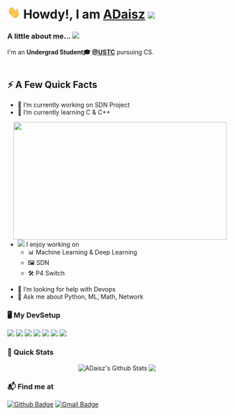 <h1> 
<img src="https://raw.githubusercontent.com/ABSphreak/ABSphreak/master/gifs/Hi.gif" width="30px">
Howdy!, I am <a href="https://github.com/ADaisz">ADaisz</a> 
<img src="https://emojis.slackmojis.com/emojis/images/1531849430/4246/blob-sunglasses.gif?1531849430" width="30px">  
</h1>  

### A little about me...  <img src="https://media.giphy.com/media/VgCDAzcKvsR6OM0uWg/giphy.gif" width="30"> 
I'm an **Undergrad Student🎓 [@USTC](https://www.ustc.edu.cn/)** pursuing CS.  <br/><br/>

## ⚡️ A Few Quick Facts

- 🔭 I’m currently working on SDN Project
- 🌱 I’m currently learning C & C++
<img width="490" height="270" src="https://media.giphy.com/media/9B8wYztAoe1zO/source.gif" align=right>

- <img src="https://media.giphy.com/media/WUlplcMpOCEmTGBtBW/giphy.gif" width="30">  I enjoy working on
  - 📊 Machine Learning & Deep Learning
  - 🖼 SDN
  - 🛠 P4 Switch
<!-- - 📝 I write technical blogs and articles -->
<!-- - 👯 I’m looking to collaborate on making hardware projects with Raspberry Pi or Nvidia Jetson Nano -->
- 🤔 I’m looking for help with Devops
- 💬 Ask me about Python, ML, Math, Network
<!-- - 📙 Check out my [Resume](https://www.linkedin.com/in/hemanthkollipara/) -->
<!-- - 🎉 Fun-Fact: I ❤️ Astrophysics and SpaceX🚀 and watch a lot Sci-Fi Movies🎬 -->


<!-- 
<details>
  <summary>Some more stuff 😄</summary>    -->

###  🖥️ My DevSetup  

<img src="https://img.shields.io/badge/Linux-555555.svg?&style=flat-square&logo=Linux&logoColor=E2231A"> <img src="https://img.shields.io/badge/Windows-555555.svg?&style=flat-square&logo=windows&logoColor=0078D6"> <img src="https://img.shields.io/badge/Chrome-555555.svg?&style=flat-square&logo=google-chrome&logoColor=FABC0C"> <img src="https://img.shields.io/badge/Terminal-555555.svg?&style=flat-square&logo=powershell&logoColor=white"> <img src="https://img.shields.io/badge/Jupyter-555555.svg?&style=flat-square&logo=jupyter&logoColor=F37626"> <img src="https://img.shields.io/badge/Github-555555.svg?&style=flat-square&logo=github&logoColor=FFFFFF"> <img src="https://img.shields.io/badge/VS Code-555555?style=flat-square&logo=visual-studio-code&logoColor=007ACC">  


<!-- ### ⚙️ Some Tool and Tech I use
<code><img height="30" src="https://avatars0.githubusercontent.com/u/1525981?s=200&v=4"></code>
<code><img height="30" src="https://raw.githubusercontent.com/github/explore/80688e429a7d4ef2fca1e82350fe8e3517d3494d/topics/cpp/cpp.png"></code>
<code><img height="30" src="https://raw.githubusercontent.com/github/explore/80688e429a7d4ef2fca1e82350fe8e3517d3494d/topics/javascript/javascript.png"></code>
<code><img height="30" src="https://avatars3.githubusercontent.com/u/9950313?s=200&v=4"></code>
  <code><img height="30" src="https://avatars1.githubusercontent.com/u/45120?s=200&v=4"></code>
<code><img height="30" src="https://raw.githubusercontent.com/github/explore/80688e429a7d4ef2fca1e82350fe8e3517d3494d/topics/html/html.png"></code>
<code><img height="30" src="https://avatars1.githubusercontent.com/u/1517864?s=200&v=4"></code>
<code><img height="30" src="https://avatars1.githubusercontent.com/u/2918581?s=200&v=4"></code>
<code><img height="30" src="https://avatars3.githubusercontent.com/u/18133?s=200&v=4"></code>
<code><img height="30" src="https://avatars1.githubusercontent.com/u/5009934?s=200&v=4"></code>
<code><img height="30" src="https://avatars0.githubusercontent.com/u/365630?s=88&v=4"></code>
<code><img height="30" src="https://avatars.githubusercontent.com/u/15658638"></code>
<code><img height="30" src="https://avatars.githubusercontent.com/u/34455048"></code>
<code><img height="30" src="https://raw.githubusercontent.com/github/explore/80688e429a7d4ef2fca1e82350fe8e3517d3494d/topics/raspberry-pi/raspberry-pi.png"></code>
<code><img height="30" src="https://avatars2.githubusercontent.com/u/1728152?s=200&v=4"></code>  
</details>     -->
  

### 🚀 Quick Stats  
<p align="center">
<img width="400" align="center" 
src="https://github-readme-stats-defcon27.vercel.app/api?username=ADaisz&show_icons=true&line_height=21&theme=react" alt="ADaisz's Github Stats" />
<img width="340" align="center" 
src="https://github-readme-stats-defcon27.vercel.app/api/top-langs/?username=ADaisz&langs_count=6&theme=react&line_height=27&layout=compact" />  
</p>   

<!-- ![Profile Views](https://komarev.com/ghpvc/?username=ADaisz) -->


### 📬 Find me at
[![Github Badge](http://img.shields.io/badge/-Github-black?style=flat-square&logo=github&link=https://github.com/ADaisz/)](https://github.com/ADaisz/) 
[![Gmail Badge](https://img.shields.io/badge/-Email-d14836?style=flat-square&logo=Gmail&logoColor=white&link=mailto:sunzhong@mail.ustc.edu.cn)](mailto:sunzhong@mail.ustc.edu.cn)


<!-- 
<details>
<summary> 💥 Working on </summary>
<br>
<p align="center">
<a href="https://github.com/ADaisz/Machine-Learning">
<img src="https://github-readme-stats-defcon27.vercel.app/api/pin/?username=ADaisz&repo=Machine-Learning&show_owner=true&theme=react" />
</a>&ensp;
<a href="https://github.com/ADaisz/Deep-Learning">
<img src="https://github-readme-stats-defcon27.vercel.app/api/pin/?username=ADaisz&repo=Deep-Learning&show_owner=true&theme=react" />
</a>
</p>
</details> -->

